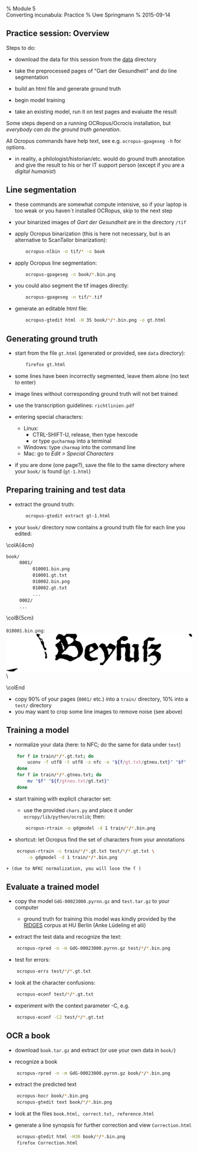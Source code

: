 % Module 5  
  Converting incunabula: Practice
% Uwe Springmann
% 2015-09-14

## Practice session: Overview
Steps to do:

* download the data for this session from the [data][model-data] directory

* take the preprocessed pages of "Gart der Gesundheit" and do line segmentation

* build an html file and generate ground truth

* begin model training

* take an existing model, run it on test pages and evaluate the result

Some steps depend on a running OCRopus/Ocrocis installation, but *everybody can do the 
ground truth generation*. 

All Ocropus commands have help text, see e.g. `ocropus-gpageseg -h` for options.

* in reality, a philologist/historian/etc. would do ground truth annotation and give the result to his or her IT support person (except if you are a *digital humanist*)

[model-data]: http://www.cis.lmu.de/ocrworkshop/data/model-data

## Line segmentation

* these commands are somewhat compute intensive, so if your laptop is too weak or you haven`t installed OCRopus, skip to the next step

* your binarized images of *Gart der Gesundheit* are in the directory `/tif`

* apply Ocropus binarization (this is here not necessary, but is an alternative to ScanTailor binarization):
    ```bash
        ocropus-nlbin -n tif/* -o book
    ```
* apply Ocropus line segmentation:
    ```bash
        ocropus-gpageseg -n book/*.bin.png
    ```
* you could also segment the tif images directly:
    ```bash
        ocropus-gpageseg -n tif/*.tif
    ```
* generate an editable html file:
    ```bash
        ocropus-gtedit html -H 35 book/*/*.bin.png -o gt.html
    ```

## Generating ground truth
* start from the file `gt.html` (generated or provided, see `data` directory):
    ```bash
        firefox gt.html
    ```
* some lines have been incorrectly segmented, leave them alone (no text to enter)
* image lines without corresponding ground truth will not bet trained
* use the transcription guidelines: `richtlinien.pdf`
* entering special characters:
    + Linux: 
        - CTRL-SHIFT-U, release, then type hexcode
        - or type `gucharmap` into a terminal
    + Windows: type `charmap` into the command line
    + Mac: go to *Edit > Special Characters* 
    
* if you are done (one page?), save the file to the same directory where your `book/` is found (`gt-1.html`)


## Preparing training and test data
* extract the ground truth:
    ```bash
        ocropus-gtedit extract gt-1.html
    ```

* your `book/` directory now contains a ground truth file for each line you edited:

\colA{4cm}
```bash
book/
     0001/
          010001.bin.png
          010001.gt.txt
          010002.bin.png
          010002.gt.txt
          ...
     0002/
     ...
``` 
\colB{5cm}
 \
 \
`010001.bin.png`:
![](images/beyfusz.bin.png)\

\colEnd

* copy 90% of your pages (`0001/` etc.) into a `train/` directory, 10% into a `test/` directory
* you may want to crop some line images to remove noise (see above)
 
## Training a model

* normalize your data (here: to NFC; do the same for data under `test`)
```bash
    for f in train/*/*.gt.txt; do 
        uconv -f utf8 -t utf8 -x nfc -o "${f/gt.txt/gtneu.txt}" "$f"
    done
    for f in train/*/*.gtneu.txt; do 
        mv "$f" "${f/gtneu.txt/gt.txt}"
    done
```
* start training with explicit character set:
    +  use the provided `chars.py` and place it under `ocropy/lib/python/ocrolib`; then:
    
    ```bash
        ocropus-rtrain -o gdgmodel -d 1 train/*/*.bin.png
    ```

* shortcut: let Ocropus find the set of characters from your annotations
```bash
    ocropus-rtrain -c train/*/*.gt.txt test/*/*.gt.txt \
        -o gdgmodel -d 1 train/*/*.bin.png
```
    + (due to NFKC normalization, you will lose the ſ )
    
## Evaluate a trained model

* copy the model `GdG-00023000.pyrnn.gz` and `test.tar.gz` to your computer
    + ground truth for training this model was kindly provided by the [RIDGES][ridges] 
    corpus at HU Berlin (Anke Lüdeling et alii)

* extract the test data and recognize the text:
```bash
    ocropus-rpred -n -m GdG-00023000.pyrnn.gz test/*/*.bin.png
```

* test for errors:
```bash
    ocropus-errs test/*/*.gt.txt
```

* look at the character confusions:
```bash
    ocropus-econf test/*/*.gt.txt
```

* experiment with the context parameter -C, e.g.
```bash
    ocropus-econf -C2 test/*/*.gt.txt
```

[ridges]: http://korpling.german.hu-berlin.de/ridges/index_en.html

## OCR a book

* download `book.tar.gz` and extract (or use your own data in `book/`)

* recognize a book
```bash
    ocropus-rpred -n -m GdG-00023000.pyrnn.gz book/*/*.bin.png
```

* extract the predicted text
```bash
    ocropus-hocr book/*.bin.png
    ocropus-gtedit text book/*/*.bin.png
```

* look at the files `book.html, correct.txt, reference.html`

* generate a line synopsis for further correction and view `Correction.html`
```bash
    ocropus-gtedit html -H30 book/*/*.bin.png
    firefox Correction.html
```
